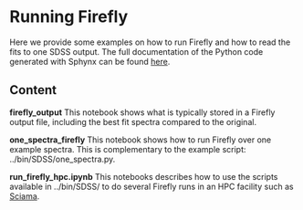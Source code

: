 # Running Firefly 

Here we provide some examples on how to run Firefly and how to read the fits to one SDSS output. The full documentation of the Python code generated with Sphynx can be found [here](http://www.mpe.mpg.de/~comparat/firefly_doc/). 

## Content 

**firefly_output** This notebook shows what is typically stored in a Firefly output file, including the best fit spectra compared to the original.

**one_spectra_firefly** This notebook shows how to run Firefly over one example spectra. This is complementary to the example script: ../bin/SDSS/one_spectra.py.

**run_firefly_hpc.ipynb** This notebooks describes how to use the scripts available in ../bin/SDSS/ to do several Firefly runs in an HPC facility such as [Sciama](http://www.sciama.icg.port.ac.uk/).

